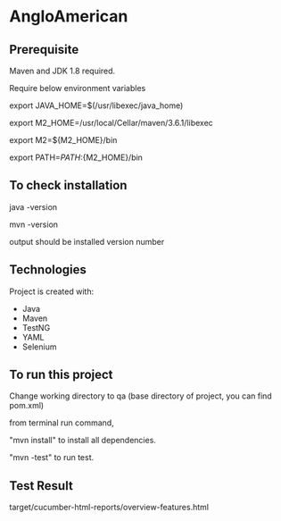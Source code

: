 # AngloAmerican

Prerequisite
----------------
Maven and JDK 1.8 required.

Require below environment variables

export JAVA_HOME=$(/usr/libexec/java_home)

export M2_HOME=/usr/local/Cellar/maven/3.6.1/libexec

export M2=${M2_HOME}/bin

export PATH=${PATH}:${M2_HOME}/bin

To check installation
--------------------------
java -version

mvn -version

output should be installed version number

Technologies
------------------------------
Project is created with:
* Java
* Maven
* TestNG
* YAML
* Selenium

To run this project
-----------------------------
Change working directory to qa (base directory of project, you can find pom.xml)

from terminal run command,

"mvn install" to install all dependencies.

"mvn -test" to run test.

Test Result
------------------------
target/cucumber-html-reports/overview-features.html


